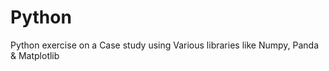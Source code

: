 # Python
Python exercise on a Case study using Various libraries like Numpy, Panda &amp; Matplotlib
